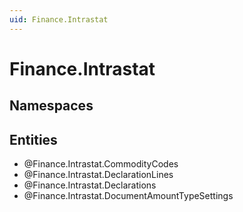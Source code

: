 ```yaml
---
uid: Finance.Intrastat
---
```

# Finance.Intrastat

## Namespaces

## Entities
- @Finance.Intrastat.CommodityCodes  
- @Finance.Intrastat.DeclarationLines  
- @Finance.Intrastat.Declarations  
- @Finance.Intrastat.DocumentAmountTypeSettings  

